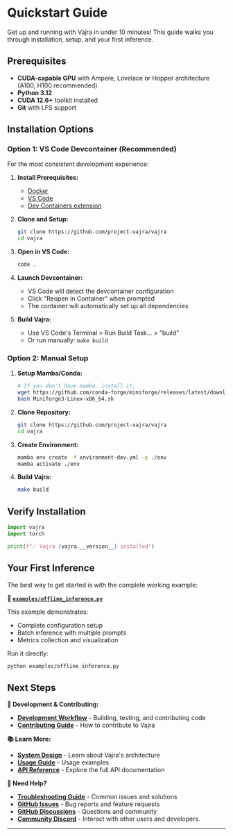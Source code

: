 # Quickstart Guide

Get up and running with Vajra in under 10 minutes! This guide walks you through installation, setup, and your first inference.

## Prerequisites

- **CUDA-capable GPU** with Ampere, Lovelace or Hopper architecture (A100, H100 recommended)
- **Python 3.12** 
- **CUDA 12.6+** toolkit installed
- **Git** with LFS support

## Installation Options

### Option 1: VS Code Devcontainer (Recommended)

For the most consistent development experience:

1. **Install Prerequisites:**
   - [Docker](https://www.docker.com/products/docker-desktop)
   - [VS Code](https://code.visualstudio.com/)
   - [Dev Containers extension](https://marketplace.visualstudio.com/items?itemName=ms-vscode-remote.remote-containers)

2. **Clone and Setup:**
   ```bash
   git clone https://github.com/project-vajra/vajra
   cd vajra
   ```

3. **Open in VS Code:**
   ```bash
   code .
   ```

4. **Launch Devcontainer:**
   - VS Code will detect the devcontainer configuration
   - Click "Reopen in Container" when prompted
   - The container will automatically set up all dependencies

5. **Build Vajra:**
   - Use VS Code's Terminal > Run Build Task... > "build"
   - Or run manually: `make build`

### Option 2: Manual Setup

1. **Setup Mamba/Conda:**
   ```bash
   # If you don't have mamba, install it:
   wget https://github.com/conda-forge/miniforge/releases/latest/download/Miniforge3-Linux-x86_64.sh
   bash Miniforge3-Linux-x86_64.sh
   ```

2. **Clone Repository:**
   ```bash
   git clone https://github.com/project-vajra/vajra
   cd vajra
   ```

3. **Create Environment:**
   ```bash
   mamba env create -f environment-dev.yml -p ./env
   mamba activate ./env
   ```

4. **Build Vajra:**
   ```bash
   make build
   ```

## Verify Installation

```python
import vajra
import torch

print(f"✅ Vajra {vajra.__version__} installed")
```

## Your First Inference

The best way to get started is with the complete working example:

**📄 [`examples/offline_inference.py`](https://github.com/project-vajra/vajra/blob/main/examples/offline_inference.py)**

This example demonstrates:
- Complete configuration setup
- Batch inference with multiple prompts
- Metrics collection and visualization

Run it directly:
```bash
python examples/offline_inference.py
```

## Next Steps

**🚀 Development & Contributing:**
- **[Development Workflow](contributing/development_workflow.md)** - Building, testing, and contributing code
- **[Contributing Guide](contributing/contributing.md)** - How to contribute to Vajra

**📚 Learn More:**
- **[System Design](design/index.md)** - Learn about Vajra's architecture
- **[Usage Guide](usage/entrypoints.md)** - Usage examples
- **[API Reference](usage/api_reference/index.md)** - Explore the full API documentation


**🔧 Need Help?**
- **[Troubleshooting Guide](troubleshooting.md)** - Common issues and solutions
- **[GitHub Issues](https://github.com/project-vajra/vajra/issues)** - Bug reports and feature requests
- **[GitHub Discussions](https://github.com/project-vajra/vajra/discussions)** - Questions and community
- **[Community Discord](https://discord.gg/wjaSvGgsNN)** - Interact with other users and developers.
---
